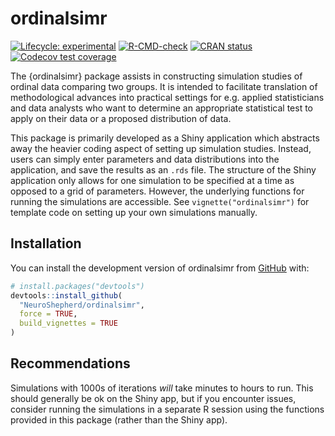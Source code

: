 
<!-- README.md is generated from README.Rmd. Please edit that file -->

# ordinalsimr

<!-- badges: start -->

[![Lifecycle:
experimental](https://img.shields.io/badge/lifecycle-experimental-orange.svg)](https://lifecycle.r-lib.org/articles/stages.html#experimental)
[![R-CMD-check](https://github.com/NeuroShepherd/ordinalsimr/actions/workflows/R-CMD-check.yaml/badge.svg)](https://github.com/NeuroShepherd/ordinalsimr/actions/workflows/R-CMD-check.yaml)
[![CRAN
status](https://www.r-pkg.org/badges/version/ordinalsimr)](https://CRAN.R-project.org/package=ordinalsimr)
[![Codecov test
coverage](https://codecov.io/gh/NeuroShepherd/ordinalsimr/branch/master/graph/badge.svg)](https://app.codecov.io/gh/NeuroShepherd/ordinalsimr?branch=master)
<!-- badges: end -->

The {ordinalsimr} package assists in constructing simulation studies of
ordinal data comparing two groups. It is intended to facilitate
translation of methodological advances into practical settings for
e.g. applied statisticians and data analysts who want to determine an
appropriate statistical test to apply on their data or a proposed
distribution of data.

This package is primarily developed as a Shiny application which
abstracts away the heavier coding aspect of setting up simulation
studies. Instead, users can simply enter parameters and data
distributions into the application, and save the results as an `.rds`
file. The structure of the Shiny application only allows for one
simulation to be specified at a time as opposed to a grid of parameters.
However, the underlying functions for running the simulations are
accessible. See `vignette("ordinalsimr")` for template code on setting
up your own simulations manually.

## Installation

You can install the development version of ordinalsimr from
[GitHub](https://github.com/) with:

``` r
# install.packages("devtools")
devtools::install_github(
  "NeuroShepherd/ordinalsimr",
  force = TRUE,
  build_vignettes = TRUE
)
```

## Recommendations

Simulations with 1000s of iterations *will* take minutes to hours to
run. This should generally be ok on the Shiny app, but if you encounter
issues, consider running the simulations in a separate R session using
the functions provided in this package (rather than the Shiny app).
